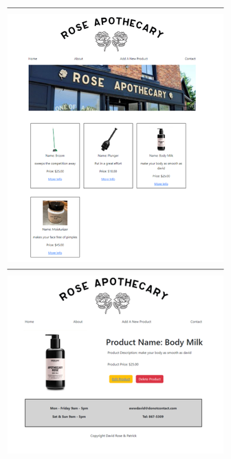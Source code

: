 <Div style="text-align:center>
<h2>Rose Apothecary Store</h2>

<p>In this project I created a rose apothecary e-commerce store based on the TV show Schitts Creek. I used react framework along with express and node for the backend and MongoDB as my database. This allowed users to create, edit, update, and delete products. Users are also able to view individual products being sold in the store</p>

![Login Page](https://github.com/amountcastlej/rose_apothecary_store/blob/main/homepage.png?raw=true)
<hr>

![Rose Apothecary Store](https://github.com/amountcastlej/rose_apothecary_store/blob/main/store_inventory.png)

<hr>

![One Product](one-item.png)

</div>

